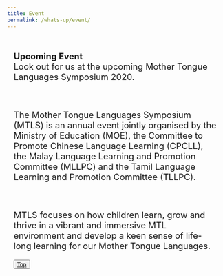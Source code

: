 ```yaml
---
title: Event
permalink: /whats-up/event/
---
```

<div style="padding:15px 15px 2500px;font-size:20px">
   <div><p><strong>Upcoming Event<br/></strong>
     Look out for us at the upcoming Mother Tongue Languages Symposium 2020.</p></div><br/>
 <div><p>The Mother Tongue Languages Symposium (MTLS) is an annual event jointly organised by the Ministry of Education (MOE), the Committee to Promote Chinese Language Learning (CPCLL), the Malay Language Learning and Promotion Committee (MLLPC) and the Tamil Language Learning and Promotion Committee (TLLPC).
</p></div><br/>
  <div><p>MTLS focuses on how children learn, grow and thrive in a vibrant and immersive MTL environment and develop a keen sense of life-long learning for our Mother Tongue Languages.</p></div>
  <div>
<button id="myBtn"><a href="#top" style="color: black">Top</a></button>

